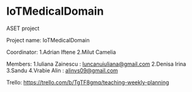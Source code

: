 # IoTMedicalDomain
ASET project

Project name: IoTMedicalDomain

Coordinator:
1.Adrian Iftene
2.Milut Camelia

Members:
1.Iuliana Zainescu : luncanuiuliana@gmail.com
2.Denisa Irina
3.Sandu 
4.Vrabie Alin : alinvs09@gmail.com

Trello:
https://trello.com/b/TgTF8gmq/teaching-weekly-planning
